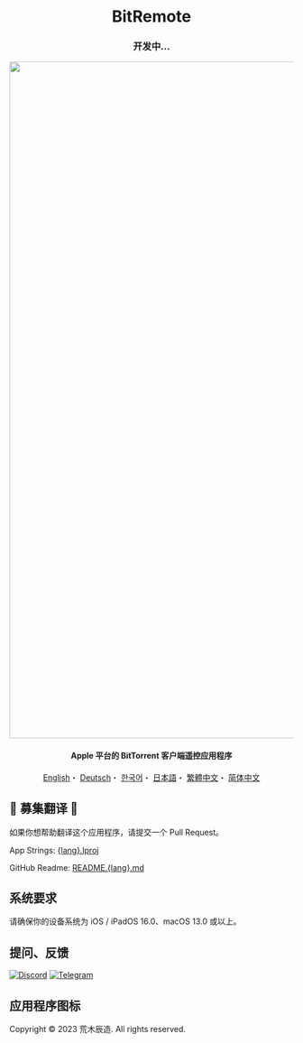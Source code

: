 <h1 align="center">BitRemote</h1>
<h3 align="center">开发中...</h3>

<p align="center">
<img width="1200" src="https://user-images.githubusercontent.com/31207151/223722039-34fb9809-5a17-42ef-a1ef-f34138e9b87b.png">
</p>

<h4 align="center">Apple 平台的 BitTorrent 客户端遥控应用程序</h4>

<p align="center">
  <a href="/README.md">English</a>・
  <a href="/READMEs/README.de.md">Deutsch</a>・
  <a href="/READMEs/README.ko.md">한국어</a>・
  <a href="/READMEs/README.jpn.md">日本語</a>・
  <a href="/READMEs/README.cht.md">繁體中文</a>・
  <a href="/READMEs/README.chs.md">简体中文</a>
</p>

## 📢 募集翻译 📢
如果你想帮助翻译这个应用程序，请提交一个 Pull Request。

App Strings: [{lang}.lproj](/BitRemote/App)

GitHub Readme: [README.{lang}.md](/READMEs)

## 系统要求
请确保你的设备系统为 iOS / iPadOS 16.0、macOS 13.0 或以上。

## 提问、反馈
[![Discord](https://img.shields.io/badge/Discord-7289DA?style=for-the-badge&logo=discord&logoColor=white)](https://discord.gg/EMGZVap4)
[![Telegram](https://img.shields.io/badge/Telegram-2CA5E0?style=for-the-badge&logo=telegram&logoColor=white)](https://t.me/bitremote)

## 应用程序图标
Copyright © 2023 荒木辰造. All rights reserved.
